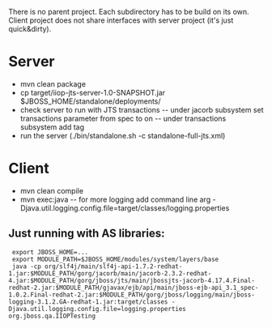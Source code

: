 
There is no parent project. Each subdirectory has to be build on its own.    
Client project does not share interfaces with server project (it's just quick&dirty).

Server
=======
- mvn clean package
- cp target/iiop-jts-server-1.0-SNAPSHOT.jar $JBOSS_HOME/standalone/deployments/
- check server to run with JTS transactions
-- under jacorb subsystem set transactions parameter from spec to on
-- under transactions subsystem add tag <jts/>
- run the server (./bin/standalone.sh -c standalone-full-jts.xml)

Client
=======
- mvn clean compile
- mvn exec:java 
-- for more logging add command line arg -Djava.util.logging.config.file=target/classes/logging.properties


Just running with AS libraries:
-------------------------------

     export JBOSS_HOME=...
     export MODULE_PATH=$JBOSS_HOME/modules/system/layers/base
     java -cp org/slf4j/main/slf4j-api-1.7.2-redhat-1.jar:$MODULE_PATH/gorg/jacorb/main/jacorb-2.3.2-redhat-4.jar:$MODULE_PATH/gorg/jboss/jts/main/jbossjts-jacorb-4.17.4.Final-redhat-2.jar:$MODULE_PATH/gjavax/ejb/api/main/jboss-ejb-api_3.1_spec-1.0.2.Final-redhat-2.jar:$MODULE_PATH/gorg/jboss/logging/main/jboss-logging-3.1.2.GA-redhat-1.jar:target/classes -Djava.util.logging.config.file=logging.properties org.jboss.qa.IIOPTesting
